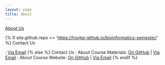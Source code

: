 ```yaml
---
layout: page
title: About
---
```


<a href="{{ site.baseurl }}/about">
<i class="fa fa-group fa-fw"></i> About Us</a>

<!--

<a href="{{ site.baseurl}}/docs">
<i class="fa fa-question-circle fa-fw"></i> Course Development Help</a>

-->

{% if site.github.repo == 'https://hoytpr.github.io/bioinformatics-semester/' %}
Contact Us

<!--

: <a href="{{ site.github.repo }}"> 
  <i class="fa fa-github fa-fw"></i> On GitHub</a>
  
  -->
  
: <a href="mailto:{{ site.email }}"> 
  <i class="fa fa-envelope fa-fw"></i> Via Email</a>
{% else %}
Contact Us
: About Course Materials: <a href="{{ site.github.repo }}"> 
  <i class="fa fa-github fa-fw"></i> On GitHub</a> | 
  <a href="mailto:{{ site.email }}"> 
  <i class="fa fa-envelope fa-fw"></i> Via Email</a>
: About Course Website: <a href="https://hoytpr.github.io/bioinformatics-semester/"> 
  <i class="fa fa-github fa-fw"></i> On GitHub</a> | 
  <a href="mailto:peter.r.hoyt@okstate.edu"> 
  <i class="fa fa-envelope fa-fw"></i> Via Email</a>
{% endif %}
